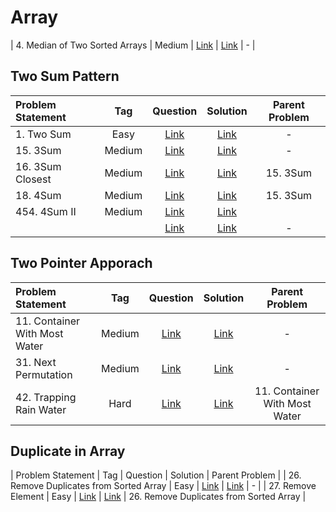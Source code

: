# Array

| 4. Median of Two Sorted Arrays | Medium  | [Link]() | [Link]() | - |

## Two Sum Pattern
| Problem Statement                                          | Tag   |  Question  | Solution  | Parent Problem        |
| :------------------------------------------------------    | :---: | :-------:  | :-------: | :----------------:    |
| 1. Two Sum | Easy  | [Link](https://leetcode.com/problems/two-sum/) | [Link](https://github.com/aatman-24/DSA/blob/main/LeetCode/Easy/1.%20Two%20Sum.cpp) | - |
| 15. 3Sum   | Medium | [Link](https://leetcode.com/problems/3sum/) | [Link](https://github.com/aatman-24/DSA/blob/main/LeetCode/Medium/15.%203Sum.cpp) | - |
| 16. 3Sum Closest   | Medium | [Link](https://leetcode.com/problems/3sum-closest/) | [Link](https://github.com/aatman-24/DSA/blob/main/LeetCode/Medium/16.%203Sum%20Closest.cpp) | 15. 3Sum |
| 18. 4Sum   | Medium | [Link](https://leetcode.com/problems/4sum/) | [Link](https://github.com/aatman-24/DSA/blob/main/LeetCode/Medium/18.%204Sum.cpp) | 15. 3Sum |
| 454. 4Sum II   | Medium | [Link](https://leetcode.com/problems/4sum-ii//) | [Link](-) |  |
|  |   | [Link]() | [Link]() | - |


## Two Pointer Apporach
| Problem Statement                                          | Tag   |  Question  | Solution  | Parent Problem        |
| :------------------------------------------------------    | :---: | :-------:  | :-------: | :----------------:    |
| 11. Container With Most Water  |  Medium | [Link](https://leetcode.com/problems/container-with-most-water/) | [Link](https://github.com/aatman-24/DSA/blob/main/LeetCode/Medium/11.%20Container%20With%20Most%20Water.cpp) | - |
| 31. Next Permutation | Medium  | [Link](https://leetcode.com/problems/next-permutation/) | [Link](https://github.com/aatman-24/DSA/blob/main/LeetCode/Medium/31.%20Next%20Permutation.cpp) | - |
| 42. Trapping Rain Water | Hard  | [Link](https://leetcode.com/problems/trapping-rain-water/) | [Link](https://github.com/aatman-24/DSA/blob/main/LeetCode/Hard/42.%20Trapping%20Rain%20Water.cpp) | 11. Container With Most Water |




## Duplicate in Array
| Problem Statement                                          | Tag   |  Question  | Solution  | Parent Problem        |
| 26. Remove Duplicates from Sorted Array | Easy  | [Link](https://leetcode.com/problems/remove-duplicates-from-sorted-array/) | [Link](https://github.com/aatman-24/DSA/blob/main/LeetCode/Easy/26.%20Remove%20Duplicates%20from%20Sorted%20Array.cpp) | - |
| 27. Remove Element | Easy  | [Link](https://leetcode.com/problems/remove-duplicates-from-sorted-array/) | [Link](https://github.com/aatman-24/DSA/blob/main/LeetCode/Easy/27.%20Remove%20Element.cpp) | 26. Remove Duplicates from Sorted Array |